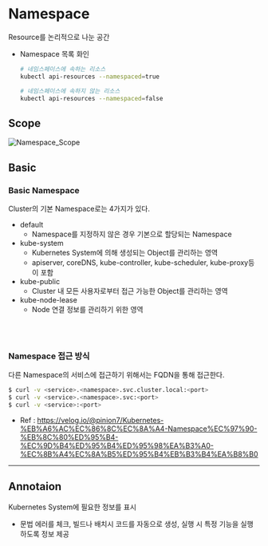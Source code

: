 # Namespace
Resource를 논리적으로 나눈 공간
* Namespace 목록 화인
    ```sh
    # 네임스페이스에 속하는 리소스
    kubectl api-resources --namespaced=true

    # 네임스페이스에 속하지 않는 리소스
    kubectl api-resources --namespaced=false
    ```


## Scope
![Namespace_Scope](Namespace_Scope)
</br>


## Basic
### Basic Namespace
Cluster의 기본 Namespace로는 4가지가 있다.
* default
    - Namespace를 지정하지 않은 경우 기본으로 할당되는 Namespace
* kube-system
    - Kubernetes System에 의해 생성되는 Object를 관리하는 영역
    - apiserver, coreDNS, kube-controller, kube-scheduler, kube-proxy등이 포함
* kube-public
    - Cluster 내 모든 사용자로부터 접근 가능한 Object를 관리하는 영역
* kube-node-lease
    - Node 연결 정보를 관리하기 위한 영역
</br>
</br>


### Namespace 접근 방식
다른 Namespace의 서비스에 접근하기 위해서는 FQDN을 통해 접근한다.
```sh
$ curl -v <service>.<namespace>.svc.cluster.local:<port>
$ curl -v <service>.<namespace>.svc:<port>
$ curl -v <service>:<port>
```
* Ref : https://velog.io/@pinion7/Kubernetes-%EB%A6%AC%EC%86%8C%EC%8A%A4-Namespace%EC%97%90-%EB%8C%80%ED%95%B4-%EC%9D%B4%ED%95%B4%ED%95%98%EA%B3%A0-%EC%8B%A4%EC%8A%B5%ED%95%B4%EB%B3%B4%EA%B8%B0


---
## Annotaion
Kubernetes System에 필요한 정보를 표시
* 문법 에러를 체크, 빌드나 배치시 코드를 자동으로 생성, 실행 시 특정 기능을 실행하도록 정보 제공
